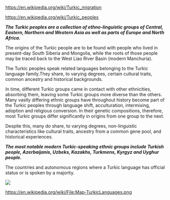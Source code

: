 https://en.wikipedia.org/wiki/Turkic_migration

https://en.wikipedia.org/wiki/Turkic_peoples


***The Turkic peoples are a collection of ethno-linguistic groups of Central, Eastern, Northern and Western Asia as well as parts of Europe and North Africa.*** 

The origins of the Turkic people are to be found with people who lived in present-day South Siberia and Mongolia, while the roots of those people may be traced back to the West Liao River Basin (modern Manchuria). 

The Turkic peoples speak related languages belonging to the Turkic language family.They share, to varying degrees, certain cultural traits, common ancestry and historical backgrounds.


In time, different Turkic groups came in contact with other ethnicities, absorbing them, leaving some Turkic groups more diverse than the others. Many vastly differing ethnic groups have throughout history become part of the Turkic peoples through language shift, acculturation, intermixing, adoption and religious conversion. In their genetic compositions, therefore, most Turkic groups differ significantly in origins from one group to the next.

Despite this, many do share, to varying degrees, non-linguistic characteristics like cultural traits, ancestry from a common gene pool, and historical experiences.

***The most notable modern Turkic-speaking ethnic groups include Turkish people, Azerbaijanis, Uzbeks, Kazakhs, Turkmens, Kyrgyz and Uyghur people.***



The countries and autonomous regions where a Turkic language has official status or is spoken by a majority.

![](https://upload.wikimedia.org/wikipedia/commons/0/0a/Map-TurkicLanguages.png)



https://en.wikipedia.org/wiki/File:Map-TurkicLanguages.png






